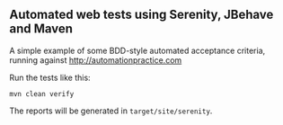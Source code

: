 ## Automated web tests using Serenity, JBehave and Maven

A simple example of some BDD-style automated acceptance criteria, running against http://automationpractice.com

Run the tests like this:

```
mvn clean verify
```

The reports will be generated in `target/site/serenity`.
